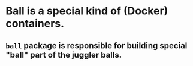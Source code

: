 # Ball is a special kind of (Docker) containers.
## `ball` package is responsible for building special "ball" part of the juggler balls.
